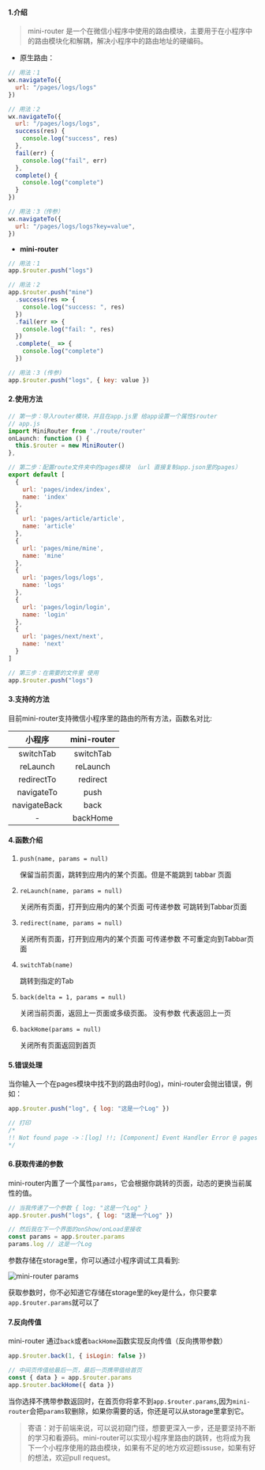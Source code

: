 #### 1.介绍
> mini-router 是一个在微信小程序中使用的路由模块，主要用于在小程序中的路由模块化和解耦，解决小程序中的路由地址的硬编码。

* 原生路由：
```js
// 用法：1
wx.navigateTo({
  url: "/pages/logs/logs"
})

// 用法：2
wx.navigateTo({
  url: "/pages/logs/logs",
  success(res) {
    console.log("success", res) 
  },
  fail(err) {
    console.log("fail", err)
  },
  complete() {
    console.log("complete")
  }
})

// 用法：3（传参）
wx.navigateTo({
  url: "/pages/logs/logs?key=value",
})
```
* **mini-router**
```js
// 用法：1
app.$router.push("logs")

// 用法：2
app.$router.push("mine")
  .success(res => {
    console.log("success: ", res)
  })
  .fail(err => {
    console.log("fail: ", res)
  })
  .complete(_ => {
    console.log("complete")
  })

// 用法：3 (传参)
app.$router.push("logs", { key: value })
```

#### 2.使用方法
```js
// 第一步：导入router模块，并且在app.js里 给app设置一个属性$router
// app.js
import MiniRouter from './route/router'
onLaunch: function () {
  this.$router = new MiniRouter()
},

// 第二步：配置route文件夹中的pages模块 （url 直接复制app.json里的pages）
export default [
  {
    url: 'pages/index/index',
    name: 'index'
  },
  {
    url: 'pages/article/article',
    name: 'article'
  },
  {
    url: 'pages/mine/mine',
    name: 'mine'
  },
  {
    url: 'pages/logs/logs',
    name: 'logs'
  },
  {
    url: 'pages/login/login',
    name: 'login'
  },
  {
    url: 'pages/next/next',
    name: 'next'
  }
]

// 第三步：在需要的文件里 使用
app.$router.push("logs")
```

#### 3.支持的方法
目前mini-router支持微信小程序里的路由的所有方法，函数名对比:

|    小程序    | mini-router |
| :----------: | :---------: |
|  switchTab   |  switchTab  |
|   reLaunch   |  reLaunch   |
|  redirectTo  |  redirect   |
|  navigateTo  |    push     |
| navigateBack |    back     |
|      -       |  backHome   |



#### 4.函数介绍

1. `push(name, params = null)`

   保留当前页面，跳转到应用内的某个页面。但是不能跳到 tabbar 页面

2. `reLaunch(name, params = null)`

    关闭所有页面，打开到应用内的某个页面 可传递参数 可跳转到Tabbar页面

3. `redirect(name, params = null)`

      关闭所有页面，打开到应用内的某个页面 可传递参数 不可重定向到Tabbar页面

4. `switchTab(name)`
    
    跳转到指定的Tab

5. `back(delta = 1, params = null)`

    关闭当前页面，返回上一页面或多级页面。 没有参数 代表返回上一页

6. `backHome(params = null)`

    关闭所有页面返回到首页

#### 5.错误处理
当你输入一个在pages模块中找不到的路由时(log)，mini-router会抛出错误，例如：
```js
app.$router.push("log", { log: "这是一个Log" })

// 打印
/*
!! Not found page ->：[log] !!; [Component] Event Handler Error @ pages/index/index#bound handlePushLogs
*/
```

#### 6.获取传递的参数
mini-router内置了一个属性`params`，它会根据你跳转的页面，动态的更换当前属性的值。
```js
// 当我传递了一个参数 { log: "这是一个Log" }
app.$router.push("logs", { log: "这是一个Log" })

// 然后我在下一个界面的onShow/onLoad里接收
const params = app.$router.params
params.log // 这是一个Log
```
参数存储在storage里，你可以通过小程序调试工具看到:

![mini-router params](https://upload-images.jianshu.io/upload_images/1786359-7504337586a2d6b5.png?imageMogr2/auto-orient/strip%7CimageView2/2/w/1240)

获取参数时，你不必知道它存储在storage里的key是什么，你只要拿`app.$router.params`就可以了

#### 7.反向传值
mini-router 通过`back`或者`backHome`函数实现反向传值（反向携带参数）
```js
app.$router.back(1, { isLogin: false })

// 中间页传值给最后一页，最后一页携带值给首页
const { data } = app.$router.params
app.$router.backHome({ data })
```

当你选择不携带参数返回时，在首页你将拿不到`app.$router.params`,因为`mini-router`会把`params`软删除，如果你需要的话，你还是可以从storage里拿到它。

> 寄语：对于前端来说，可以说初窥门径，想要更深入一步，还是要坚持不断的学习和看源码。mini-router可以实现小程序里路由的跳转，也将成为我下一个小程序使用的路由模块，如果有不足的地方欢迎题issuse，如果有好的想法，欢迎pull request。



